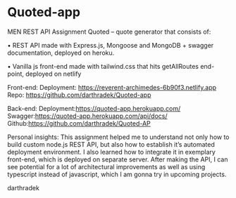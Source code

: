 # Quoted-app

MEN REST API Assignment Quoted – quote generator that consists of:

• REST API made with Express.js, Mongoose and MongoDB +
swagger documentation, deployed on heroku.

• Vanilla js front-end made with tailwind.css that hits
getAllRoutes end-point, deployed on netlify


Front-end:
 Deployment: https://reverent-archimedes-6b90f3.netlify.app
 Repo: https://github.com/darthradek/Quoted-app
 
 Back-end:
 Deployment:https://quoted-app.herokuapp.com/
 Swagger:https://quoted-app.herokuapp.com/api/docs/
 Github:https://github.com/darthradek/Quoted-AP

Personal insights:
This assignment helped me to understand not only how to build custom node.js REST API, but also how to establish it’s automated deployment environment. I also learned how to integrate it in exemplary front-end, which is deployed on separate server. After making the API, I can see potential for a lot of architectural improvements as well as using typescript instead of javascript, which I am gonna try in upcoming projects.

darthradek
